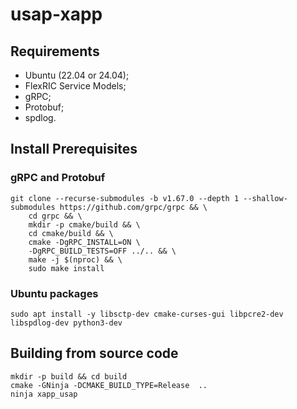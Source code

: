 # usap-xapp

## Requirements

- Ubuntu (22.04 or 24.04);
- FlexRIC Service Models;
- gRPC;
- Protobuf;
- spdlog.

## Install Prerequisites

### gRPC and Protobuf

```shell
git clone --recurse-submodules -b v1.67.0 --depth 1 --shallow-submodules https://github.com/grpc/grpc && \
    cd grpc && \
    mkdir -p cmake/build && \
    cd cmake/build && \
    cmake -DgRPC_INSTALL=ON \
    -DgRPC_BUILD_TESTS=OFF ../.. && \
    make -j $(nproc) && \
    sudo make install
```

### Ubuntu packages

```shell
sudo apt install -y libsctp-dev cmake-curses-gui libpcre2-dev libspdlog-dev python3-dev
```

## Building from source code

```shell
mkdir -p build && cd build
cmake -GNinja -DCMAKE_BUILD_TYPE=Release  ..
ninja xapp_usap
```